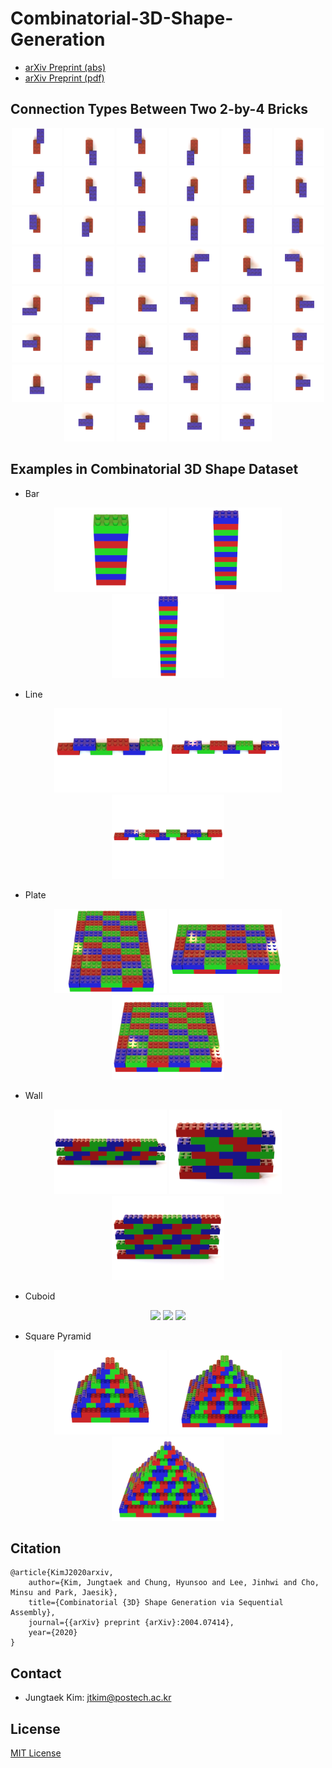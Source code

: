 # Combinatorial-3D-Shape-Generation

* [arXiv Preprint (abs)](https://arxiv.org/abs/2004.07414)
* [arXiv Preprint (pdf)](https://arxiv.org/pdf/2004.07414.pdf)

## Connection Types Between Two 2-by-4 Bricks

<p align="center">
<img src="./meshes/label01_01.png" width="80" />
<img src="./meshes/label01_02.png" width="80" />
<img src="./meshes/label01_03.png" width="80" />
<img src="./meshes/label01_04.png" width="80" />
<img src="./meshes/label01_05.png" width="80" />
<img src="./meshes/label01_06.png" width="80" />
<img src="./meshes/label01_07.png" width="80" />
<img src="./meshes/label01_08.png" width="80" />
<img src="./meshes/label01_09.png" width="80" />
<img src="./meshes/label01_10.png" width="80" />
<img src="./meshes/label01_11.png" width="80" />
<img src="./meshes/label01_12.png" width="80" />
<img src="./meshes/label01_13.png" width="80" />
<img src="./meshes/label01_14.png" width="80" />
<img src="./meshes/label01_15.png" width="80" />
<img src="./meshes/label01_16.png" width="80" />
<img src="./meshes/label01_17.png" width="80" />
<img src="./meshes/label01_18.png" width="80" />
<img src="./meshes/label01_19.png" width="80" />
<img src="./meshes/label01_20.png" width="80" />
<img src="./meshes/label01_21.png" width="80" />

<img src="./meshes/label02_01.png" width="80" />
<img src="./meshes/label02_02.png" width="80" />
<img src="./meshes/label02_03.png" width="80" />
<img src="./meshes/label02_04.png" width="80" />
<img src="./meshes/label02_05.png" width="80" />
<img src="./meshes/label02_06.png" width="80" />
<img src="./meshes/label02_07.png" width="80" />
<img src="./meshes/label02_08.png" width="80" />
<img src="./meshes/label02_09.png" width="80" />
<img src="./meshes/label02_10.png" width="80" />
<img src="./meshes/label02_11.png" width="80" />
<img src="./meshes/label02_12.png" width="80" />
<img src="./meshes/label02_13.png" width="80" />
<img src="./meshes/label02_14.png" width="80" />
<img src="./meshes/label02_15.png" width="80" />
<img src="./meshes/label02_16.png" width="80" />
<img src="./meshes/label02_17.png" width="80" />
<img src="./meshes/label02_18.png" width="80" />
<img src="./meshes/label02_19.png" width="80" />
<img src="./meshes/label02_20.png" width="80" />
<img src="./meshes/label02_21.png" width="80" />
<img src="./meshes/label02_22.png" width="80" />
<img src="./meshes/label02_23.png" width="80" />
<img src="./meshes/label02_24.png" width="80" />
<img src="./meshes/label02_25.png" width="80" />
</p>

## Examples in Combinatorial 3D Shape Dataset

* Bar
<p align="center">
<img src="./meshes/label11_22.png" width="180" />
<img src="./meshes/label11_25.png" width="180" />
<img src="./meshes/label11_28.png" width="180" />
</p>

* Line
<p align="center">
<img src="./meshes/label12_19.png" width="180" />
<img src="./meshes/label12_21.png" width="180" />
<img src="./meshes/label12_23.png" width="180" />
</p>

* Plate
<p align="center">
<img src="./meshes/label13_20.png" width="180" />
<img src="./meshes/label13_22.png" width="180" />
<img src="./meshes/label13_24.png" width="180" />
</p>

* Wall
<p align="center">
<img src="./meshes/label14_13.png" width="180" />
<img src="./meshes/label14_18.png" width="180" />
<img src="./meshes/label14_23.png" width="180" />
</p>

* Cuboid
<p align="center">
<img src="./meshes/label14_20.png" width="180" />
<img src="./meshes/label14_27.png" width="180" />
<img src="./meshes/label14_30.png" width="180" />
</p>

* Square Pyramid
<p align="center">
<img src="./meshes/label16_03.png" width="180" />
<img src="./meshes/label16_04.png" width="180" />
<img src="./meshes/label16_05.png" width="180" />
</p>

## Citation
```
@article{KimJ2020arxiv,
    author={Kim, Jungtaek and Chung, Hyunsoo and Lee, Jinhwi and Cho, Minsu and Park, Jaesik},
    title={Combinatorial {3D} Shape Generation via Sequential Assembly},
    journal={{arXiv} preprint {arXiv}:2004.07414},
    year={2020}
}
```

## Contact
* Jungtaek Kim: [jtkim@postech.ac.kr](mailto:jtkim@postech.ac.kr)

## License
[MIT License](LICENSE)
